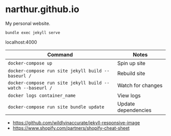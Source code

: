 # narthur.github.io

My personal website.

`bundle exec jekyll serve`

localhost:4000

Command                                                     | Notes
------------------------------------------------------------|------------------------------------
`docker-compose up`                                         | Spin up site
`docker-compose run site jekyll build --baseurl /`          | Rebuild site
`docker-compose run site jekyll build --watch --baseurl /`  | Watch for changes
`docker logs container_name`                                | View logs
`docker-compose run site bundle update`                     | Update dependencies

- https://github.com/wildlyinaccurate/jekyll-responsive-image
- https://www.shopify.com/partners/shopify-cheat-sheet